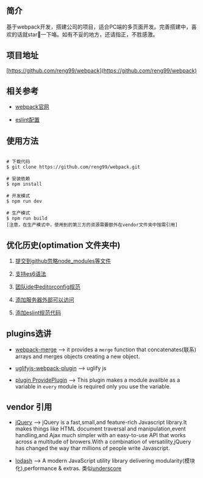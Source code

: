 ## 简介

基于webpack开发，搭建公司的项目，适合PC端的多页面开发。完善搭建中，喜欢的话就star🌟一下咯。如有不妥的地方，还请指正，不胜感激。


## 项目地址

[https://github.com/reng99/webpack](https://github.com/reng99/webpack)


## 相关参考

- [webpack官网](http://webpack.github.io/)

- [eslint配置](http://eslint.org/docs/user-guide/configuring)


## 使用方法

```

# 下载代码
$ git clone https://github.com/reng99/webpack.git

# 安装依赖
$ npm install

# 开发模式
$ npm run dev

# 生产模式
$ npm run build
[注意，在生产模式中，使用到的第三方的资源需要额外在vendor文件夹中按需引用]

```

## 优化历史(optimation 文件夹中)

1. [提交到github忽略node_modules等文件](./optimization/gitignore.md)

2. [支持es6语法](./optimization/supportEs6.md)

3. [团队ide中editorconfig规范](./optimization/editorconfig.md)

4. [添加服务器外部可以访问](./optimization/devhost.md)

5. [添加eslint规范代码]()



## plugins选讲

- [webpack-merge](https://npm.taobao.org/package/webpack-merge) --> it provides a `merge` function that concatenates(联系) arrays and merges objects creating a new object.

- [uglifyjs-webpack-plugin](https://doc.webpack-china.org/plugins/uglifyjs-webpack-plugin/) --> uglify js

- [plugin ProvidePlugin](https://webpack.github.io/docs/shimming-modules.html#plugin-provideplugin) --> This plugin makes a module availble as a variable in `every` module is required only you use the variable.


## vendor 引用

- [jQuery](https://jquery.com/) --> jQuery is a fast,small,and feature-rich Javascript library.It makes things like HTML document traversal and manipulation,event handling,and Ajax much simpler with an easy-to-use API that works across a multitude of browers.With a combination of versatility,jQuery has changed the way thar millions of people write Javascript.

- [lodash](https://lodash.com/) --> A modern JavaScript utility library delivering modularity(模块化),performance & extras. 类似[underscore](http://underscorejs.org/)
